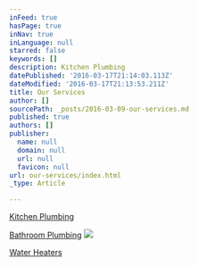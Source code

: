 ```yaml
---
inFeed: true
hasPage: true
inNav: true
inLanguage: null
starred: false
keywords: []
description: Kitchen Plumbing
datePublished: '2016-03-17T21:14:03.113Z'
dateModified: '2016-03-17T21:13:53.211Z'
title: Our Services
author: []
sourcePath: _posts/2016-03-09-our-services.md
published: true
authors: []
publisher:
  name: null
  domain: null
  url: null
  favicon: null
url: our-services/index.html
_type: Article

---
```

[Kitchen Plumbing][0]

[Bathroom Plumbing][1]
![](https://the-grid-user-content.s3-us-west-2.amazonaws.com/41649bb5-50b2-4fa0-b278-6d8b712e08dd.jpg)

[Water Heaters][2]

[0]: https://thegrid.ai/little-rock-plumbing/kitchen-plumbing/
[1]: https://thegrid.ai/little-rock-plumbing/bathroom-plumbing
[2]: https://thegrid.ai/little-rock-plumbing/water-heaters